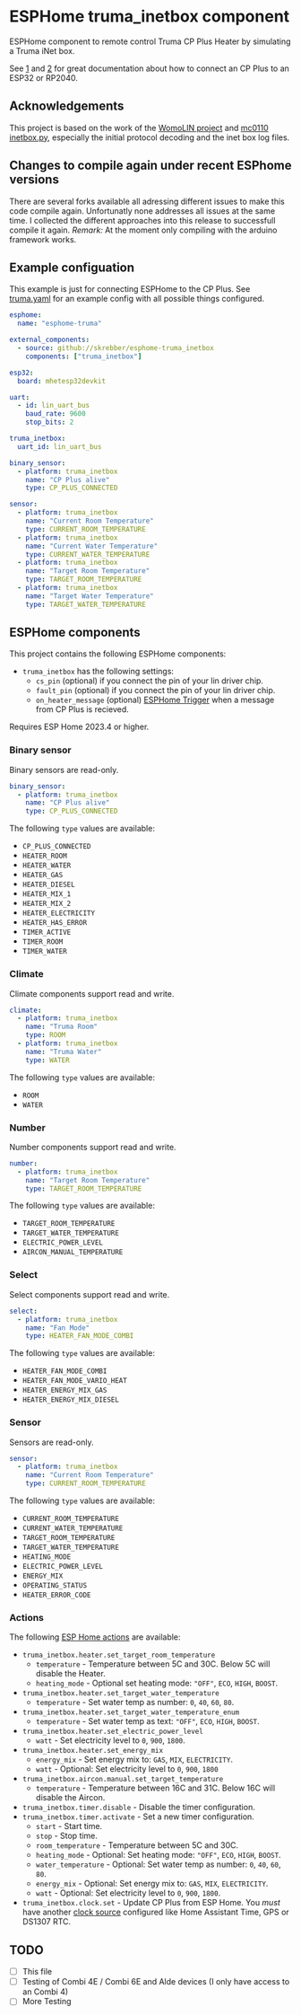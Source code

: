 # ESPHome truma_inetbox component

ESPHome component to remote control Truma CP Plus Heater by simulating a Truma iNet box.

See [1](https://github.com/danielfett/inetbox.py) and [2](https://github.com/mc0110/inetbox2mqtt) for great documentation about how to connect an CP Plus to an ESP32 or RP2040.

## Acknowledgements

This project is based on the work of the [WomoLIN project](https://github.com/muccc/WomoLIN) and [mc0110 inetbox.py](https://github.com/danielfett/inetbox.py), especially the initial protocol decoding and the inet box log files.

## Changes to compile again under recent ESPhome versions

There are several forks available all adressing different issues to make this code compile again. Unfortunatly none addresses all issues at the same time. I collected the different approaches into this release to successfull compile it again.
*Remark:* At the moment only compiling with the arduino framework works.

## Example configuation

This example is just for connecting ESPHome to the CP Plus. See [truma.yaml](/truma.yaml) for an example config with all possible things configured.

```yaml
esphome:
  name: "esphome-truma"

external_components:
  - source: github://skrebber/esphome-truma_inetbox
    components: ["truma_inetbox"]

esp32:
  board: mhetesp32devkit

uart:
  - id: lin_uart_bus
    baud_rate: 9600
    stop_bits: 2

truma_inetbox:
  uart_id: lin_uart_bus

binary_sensor:
  - platform: truma_inetbox
    name: "CP Plus alive"
    type: CP_PLUS_CONNECTED

sensor:
  - platform: truma_inetbox
    name: "Current Room Temperature"
    type: CURRENT_ROOM_TEMPERATURE
  - platform: truma_inetbox
    name: "Current Water Temperature"
    type: CURRENT_WATER_TEMPERATURE
  - platform: truma_inetbox
    name: "Target Room Temperature"
    type: TARGET_ROOM_TEMPERATURE
  - platform: truma_inetbox
    name: "Target Water Temperature"
    type: TARGET_WATER_TEMPERATURE
```

## ESPHome components

This project contains the following ESPHome components:

- `truma_inetbox` has the following settings:
  - `cs_pin` (optional) if you connect the pin of your lin driver chip.
  - `fault_pin` (optional) if you connect the pin of your lin driver chip.
  - `on_heater_message` (optional) [ESPHome Trigger](https://esphome.io/guides/automations.html) when a message from CP Plus is recieved.

Requires ESP Home 2023.4 or higher.

### Binary sensor

Binary sensors are read-only.

```yaml
binary_sensor:
  - platform: truma_inetbox
    name: "CP Plus alive"
    type: CP_PLUS_CONNECTED
```

The following `type` values are available:

- `CP_PLUS_CONNECTED`
- `HEATER_ROOM`
- `HEATER_WATER`
- `HEATER_GAS`
- `HEATER_DIESEL`
- `HEATER_MIX_1`
- `HEATER_MIX_2`
- `HEATER_ELECTRICITY`
- `HEATER_HAS_ERROR`
- `TIMER_ACTIVE`
- `TIMER_ROOM`
- `TIMER_WATER`

### Climate

Climate components support read and write.

```yaml
climate:
  - platform: truma_inetbox
    name: "Truma Room"
    type: ROOM
  - platform: truma_inetbox
    name: "Truma Water"
    type: WATER
```

The following `type` values are available:

- `ROOM`
- `WATER`

### Number

Number components support read and write.

```yaml
number:
  - platform: truma_inetbox
    name: "Target Room Temperature"
    type: TARGET_ROOM_TEMPERATURE
```

The following `type` values are available:

- `TARGET_ROOM_TEMPERATURE`
- `TARGET_WATER_TEMPERATURE`
- `ELECTRIC_POWER_LEVEL`
- `AIRCON_MANUAL_TEMPERATURE`

### Select

Select components support read and write.

```yaml
select:
  - platform: truma_inetbox
    name: "Fan Mode"
    type: HEATER_FAN_MODE_COMBI
```

The following `type` values are available:

- `HEATER_FAN_MODE_COMBI`
- `HEATER_FAN_MODE_VARIO_HEAT`
- `HEATER_ENERGY_MIX_GAS`
- `HEATER_ENERGY_MIX_DIESEL`

### Sensor

Sensors are read-only.

```yaml
sensor:
  - platform: truma_inetbox
    name: "Current Room Temperature"
    type: CURRENT_ROOM_TEMPERATURE
```

The following `type` values are available:

- `CURRENT_ROOM_TEMPERATURE`
- `CURRENT_WATER_TEMPERATURE`
- `TARGET_ROOM_TEMPERATURE`
- `TARGET_WATER_TEMPERATURE`
- `HEATING_MODE`
- `ELECTRIC_POWER_LEVEL`
- `ENERGY_MIX`
- `OPERATING_STATUS`
- `HEATER_ERROR_CODE`

### Actions

The following [ESP Home actions](https://esphome.io/guides/automations.html#actions) are available:

- `truma_inetbox.heater.set_target_room_temperature`
  - `temperature` - Temperature between 5C and 30C. Below 5C will disable the Heater.
  - `heating_mode` - Optional set heating mode: `"OFF"`, `ECO`, `HIGH`, `BOOST`.
- `truma_inetbox.heater.set_target_water_temperature`
  - `temperature` - Set water temp as number: `0`, `40`, `60`, `80`.
- `truma_inetbox.heater.set_target_water_temperature_enum`
  - `temperature` - Set water temp as text: `"OFF"`, `ECO`, `HIGH`, `BOOST`.
- `truma_inetbox.heater.set_electric_power_level`
  - `watt` - Set electricity level to `0`, `900`, `1800`.
- `truma_inetbox.heater.set_energy_mix`
  - `energy_mix` - Set energy mix to: `GAS`, `MIX`, `ELECTRICITY`.
  - `watt` - Optional: Set electricity level to `0`, `900`, `1800`
- `truma_inetbox.aircon.manual.set_target_temperature`
  - `temperature` - Temperature between 16C and 31C. Below 16C will disable the Aircon.
- `truma_inetbox.timer.disable` - Disable the timer configuration.
- `truma_inetbox.timer.activate` - Set a new timer configuration.
  - `start` - Start time.
  - `stop` - Stop time.
  - `room_temperature` - Temperature between 5C and 30C.
  - `heating_mode` - Optional: Set heating mode: `"OFF"`, `ECO`, `HIGH`, `BOOST`.
  - `water_temperature` - Optional: Set water temp as number: `0`, `40`, `60`, `80`.
  - `energy_mix` - Optional: Set energy mix to: `GAS`, `MIX`, `ELECTRICITY`.
  - `watt` - Optional: Set electricity level to `0`, `900`, `1800`.
- `truma_inetbox.clock.set` - Update CP Plus from ESP Home. You *must* have another [clock source](https://esphome.io/#time-components) configured like Home Assistant Time, GPS or DS1307 RTC.

## TODO

- [ ] This file
- [ ] Testing of Combi 4E / Combi 6E and Alde devices (I only have access to an Combi 4)
- [ ] More Testing
